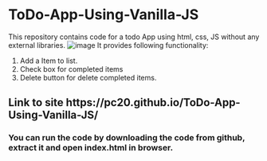 # ToDo-App-Using-Vanilla-JS
This repository contains code for a todo App using html, css, JS without any external libraries.
![image](https://user-images.githubusercontent.com/23145241/215063046-28cbd98a-dbb7-497e-8dcd-52398f49563d.png)
It provides following functionality:
1. Add a Item to list.
2. Check box for completed items
3. Delete button for delete completed items.

<h2> Link to site https://pc20.github.io/ToDo-App-Using-Vanilla-JS/ </h2>
<h3>You can run the code by downloading the code from github, extract it and open index.html in browser.</h3>
